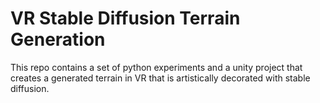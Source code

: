 # VR Stable Diffusion Terrain Generation
This repo contains a set of python experiments and a unity project that creates a generated terrain in VR that is artistically decorated with stable diffusion.
